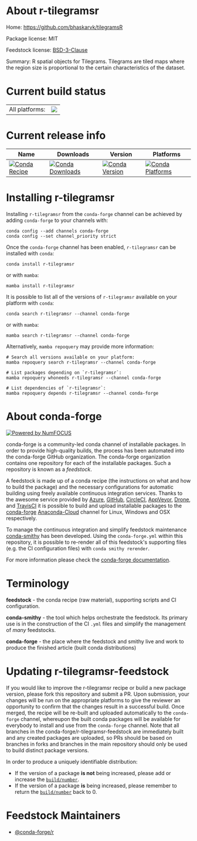 About r-tilegramsr
==================

Home: https://github.com/bhaskarvk/tilegramsR

Package license: MIT

Feedstock license: [BSD-3-Clause](https://github.com/conda-forge/r-tilegramsr-feedstock/blob/main/LICENSE.txt)

Summary: R spatial objects for Tilegrams. Tilegrams are tiled maps where the region size is proportional to the certain characteristics of the dataset.

Current build status
====================


<table><tr><td>All platforms:</td>
    <td>
      <a href="https://dev.azure.com/conda-forge/feedstock-builds/_build/latest?definitionId=4727&branchName=main">
        <img src="https://dev.azure.com/conda-forge/feedstock-builds/_apis/build/status/r-tilegramsr-feedstock?branchName=main">
      </a>
    </td>
  </tr>
</table>

Current release info
====================

| Name | Downloads | Version | Platforms |
| --- | --- | --- | --- |
| [![Conda Recipe](https://img.shields.io/badge/recipe-r--tilegramsr-green.svg)](https://anaconda.org/conda-forge/r-tilegramsr) | [![Conda Downloads](https://img.shields.io/conda/dn/conda-forge/r-tilegramsr.svg)](https://anaconda.org/conda-forge/r-tilegramsr) | [![Conda Version](https://img.shields.io/conda/vn/conda-forge/r-tilegramsr.svg)](https://anaconda.org/conda-forge/r-tilegramsr) | [![Conda Platforms](https://img.shields.io/conda/pn/conda-forge/r-tilegramsr.svg)](https://anaconda.org/conda-forge/r-tilegramsr) |

Installing r-tilegramsr
=======================

Installing `r-tilegramsr` from the `conda-forge` channel can be achieved by adding `conda-forge` to your channels with:

```
conda config --add channels conda-forge
conda config --set channel_priority strict
```

Once the `conda-forge` channel has been enabled, `r-tilegramsr` can be installed with `conda`:

```
conda install r-tilegramsr
```

or with `mamba`:

```
mamba install r-tilegramsr
```

It is possible to list all of the versions of `r-tilegramsr` available on your platform with `conda`:

```
conda search r-tilegramsr --channel conda-forge
```

or with `mamba`:

```
mamba search r-tilegramsr --channel conda-forge
```

Alternatively, `mamba repoquery` may provide more information:

```
# Search all versions available on your platform:
mamba repoquery search r-tilegramsr --channel conda-forge

# List packages depending on `r-tilegramsr`:
mamba repoquery whoneeds r-tilegramsr --channel conda-forge

# List dependencies of `r-tilegramsr`:
mamba repoquery depends r-tilegramsr --channel conda-forge
```


About conda-forge
=================

[![Powered by
NumFOCUS](https://img.shields.io/badge/powered%20by-NumFOCUS-orange.svg?style=flat&colorA=E1523D&colorB=007D8A)](https://numfocus.org)

conda-forge is a community-led conda channel of installable packages.
In order to provide high-quality builds, the process has been automated into the
conda-forge GitHub organization. The conda-forge organization contains one repository
for each of the installable packages. Such a repository is known as a *feedstock*.

A feedstock is made up of a conda recipe (the instructions on what and how to build
the package) and the necessary configurations for automatic building using freely
available continuous integration services. Thanks to the awesome service provided by
[Azure](https://azure.microsoft.com/en-us/services/devops/), [GitHub](https://github.com/),
[CircleCI](https://circleci.com/), [AppVeyor](https://www.appveyor.com/),
[Drone](https://cloud.drone.io/welcome), and [TravisCI](https://travis-ci.com/)
it is possible to build and upload installable packages to the
[conda-forge](https://anaconda.org/conda-forge) [Anaconda-Cloud](https://anaconda.org/)
channel for Linux, Windows and OSX respectively.

To manage the continuous integration and simplify feedstock maintenance
[conda-smithy](https://github.com/conda-forge/conda-smithy) has been developed.
Using the ``conda-forge.yml`` within this repository, it is possible to re-render all of
this feedstock's supporting files (e.g. the CI configuration files) with ``conda smithy rerender``.

For more information please check the [conda-forge documentation](https://conda-forge.org/docs/).

Terminology
===========

**feedstock** - the conda recipe (raw material), supporting scripts and CI configuration.

**conda-smithy** - the tool which helps orchestrate the feedstock.
                   Its primary use is in the construction of the CI ``.yml`` files
                   and simplify the management of *many* feedstocks.

**conda-forge** - the place where the feedstock and smithy live and work to
                  produce the finished article (built conda distributions)


Updating r-tilegramsr-feedstock
===============================

If you would like to improve the r-tilegramsr recipe or build a new
package version, please fork this repository and submit a PR. Upon submission,
your changes will be run on the appropriate platforms to give the reviewer an
opportunity to confirm that the changes result in a successful build. Once
merged, the recipe will be re-built and uploaded automatically to the
`conda-forge` channel, whereupon the built conda packages will be available for
everybody to install and use from the `conda-forge` channel.
Note that all branches in the conda-forge/r-tilegramsr-feedstock are
immediately built and any created packages are uploaded, so PRs should be based
on branches in forks and branches in the main repository should only be used to
build distinct package versions.

In order to produce a uniquely identifiable distribution:
 * If the version of a package **is not** being increased, please add or increase
   the [``build/number``](https://docs.conda.io/projects/conda-build/en/latest/resources/define-metadata.html#build-number-and-string).
 * If the version of a package **is** being increased, please remember to return
   the [``build/number``](https://docs.conda.io/projects/conda-build/en/latest/resources/define-metadata.html#build-number-and-string)
   back to 0.

Feedstock Maintainers
=====================

* [@conda-forge/r](https://github.com/conda-forge/r/)

